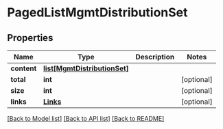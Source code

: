 # PagedListMgmtDistributionSet

## Properties
Name | Type | Description | Notes
------------ | ------------- | ------------- | -------------
**content** | [**list[MgmtDistributionSet]**](MgmtDistributionSet.md) |  | 
**total** | **int** |  | [optional] 
**size** | **int** |  | [optional] 
**links** | [**Links**](Links.md) |  | [optional] 

[[Back to Model list]](../README.md#documentation-for-models) [[Back to API list]](../README.md#documentation-for-api-endpoints) [[Back to README]](../README.md)

